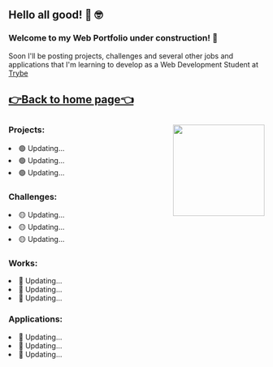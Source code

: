 <h2>Hello all good! 👋 🤓</h2> 

### Welcome to my Web Portfolio under construction! 🚧

Soon I'll be posting projects, challenges and several other jobs and applications that I'm learning to develop as a Web Development Student at [Trybe](https://www.betrybe.com/) 

[<h2>👉Back to home page👈</h2>](https://github.com/PFonsecaFV)

##
<div align="center">
<a href="https://github.com/PFonsecaFV/PFonsecaFV"><img height="180px" align="right" src="https://github.com/PFonsecaFV/PFonsecaFV/blob/main/pc_cod_pfonsecafv.gif"/></a>


  <div align="left" style="display: inline_block">
    <div>
      <h3>Projects:</h3>
        <li>🟢 Updating... </li>
        <li>🟢 Updating... </li>
        <li>🟢 Updating... </li>
    </div>
    <div>
      <h3>Challenges:</h3>
        <li>🟡 Updating... </li>
        <li>🟡 Updating... </li>
        <li>🟡 Updating... </li>
    </div>
    <div>
      <h3>Works:</h3>
        <li>🔴 Updating... </li>
        <li>🔴 Updating... </li>
        <li>🔴 Updating... </li>
    </div>
    <div>
      <h3>Applications:</h3>
        <li>🔵 Updating... </li>
        <li>🔵 Updating... </li>
        <li>🔵 Updating... </li>
    </div>
  </div>
</div>

##
